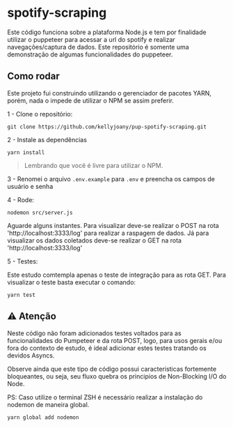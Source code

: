 # spotify-scraping

Este código funciona sobre a plataforma Node.js e tem por finalidade utilizar o puppeteer para acessar a url do spotify e realizar navegações/captura de dados. Este repositório é somente uma demonstração de algumas funcionalidades do puppeteer.

## Como rodar

Este projeto fui construindo utilizando o gerenciador de pacotes YARN, porém, nada o impede de utilizar o NPM se assim preferir.

1 - Clone o repositório:

```
git clone https://github.com/kellyjoany/pup-spotify-scraping.git
```

2 - Instale as dependências

```
yarn install
```

> Lembrando que você é livre para utilizar o NPM.

3 - Renomei o arquivo `.env.example` para `.env` e preencha os campos de usuário e senha

4 - Rode:

```
nodemon src/server.js
```

Aguarde alguns instantes. Para visualizar deve-se realizar o POST na rota 'http://localhost:3333/log' para realizar a raspagem de dados. Já para visualizar os dados coletados deve-se realizar o GET na rota 'http://localhost:3333/log'

5 - Testes:

Este estudo comtempla apenas o teste de integração para as rota GET. Para visualizar o teste basta executar o comando:

```
yarn test
```

## :warning: Atenção

Neste código não foram adicionados testes voltados para as funcionalidades do Pumpeteer e da rota POST, logo, para usos gerais e/ou fora do contexto de estudo, é ideal adicionar estes testes tratando os devidos Asyncs.

Observe ainda que este tipo de código possui caracteristicas fortemente bloqueantes, ou seja, seu fluxo quebra os principios de Non-Blocking I/O do Node.

PS: Caso utilize o terminal ZSH é necessário realizar a instalação do nodemon de maneira global. 

```
yarn global add nodemon
```
